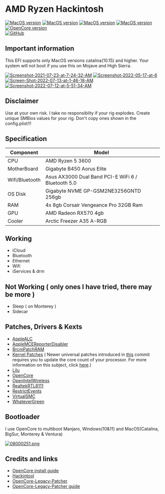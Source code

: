 # AMD Ryzen Hackintosh

[![MacOS version](https://img.shields.io/badge/Catalina-10.15.7-informational.svg)](https://www.apple.com/macos) [![MacOS version](https://img.shields.io/badge/Bigsur-11.6.7-informational.svg)](https://www.apple.com/macos) [![MacOS version](https://img.shields.io/badge/Monterey-12.5%20RC-informational.svg)](https://www.apple.com/macos) [![MacOS version](https://img.shields.io/badge/Ventura-13.0%20beta3-informational.svg)](https://www.apple.com/macos) \
[![OpenCore version](https://img.shields.io/badge/OpenCore-0.8.2-informational.svg)](https://github.com/acidanthera/OpenCorePkg)\
[![GitHub](https://img.shields.io/github/license/sileshn/Ryzentosh?style=flat-square)](https://github.com/sileshn/Ryzentosh/blob/master/LICENSE)

## Important information
This EFI supports only MacOS versions catalina(10.15) and higher. Your system will not boot if you use this on Mojave and High Sierra.

<a href='https://postimg.cc/RJLKgSYB' target='_blank'><img src='https://i.postimg.cc/RJLKgSYB/Screenshot-2021-07-23-at-7-24-32-AM.png' border='0' alt='Screenshot-2021-07-23-at-7-24-32-AM'/></a> <a href='http://postimg.cc/9rpXNM6K' target='_blank'><img src='https://i.postimg.cc/9rpXNM6K/Screenshot-2022-05-17-at-6.png' border='0' alt='Screenshot-2022-05-17-at-6'/></a> <a href='https://postimg.cc/k6HZtw7T' target='_blank'><img src='https://i.postimg.cc/k6HZtw7T/Screen-Shot-2022-07-13-at-1-46-18-AM.png' border='0' alt='Screen-Shot-2022-07-13-at-1-46-18-AM'/></a> <a href="https://postimg.cc/hzvZ5CWn" target="_blank"><img src="https://i.postimg.cc/hzvZ5CWn/Screenshot-2022-07-12-at-5-51-34-AM.png" alt="Screenshot-2022-07-12-at-5-51-34-AM"/></a>

## Disclaimer
Use at your own risk. I take no responsiblity if your rig explodes. Create unique SMBios values for your rig. Don't copy ones shown in the config.plist!!!

## Specification

| Component        | Model                                              |
| ---------------- | ---------------------------------------------------|
| CPU              | AMD Ryzen 5 3600                                   |
| MotherBoard      | Gigabyte B450 Aorus Elite                          |
| Wifi/Bluetooth   | Asus AX3000 Dual Band PCI-E WiFi 6 / Bluetooth 5.0 |
| OS Disk          | Gigabyte NVME GP-GSM2NE3256GNTD 256gb              |
| RAM              | 4x 8gb Corsair Vengeance Pro 32GB Ram              |
| GPU              | AMD Radeon RX570 4gb                               |
| Cooler    	   | Arctic Freezer A35 A-RGB          		            |

## Working

* iCloud
* Bluetooth
* Ethernet
* Wifi
* iServices & drm

## Not Working ( only ones I have tried, there may be more )

* Sleep ( on Monterey )
* Sidecar

## Patches, Drivers & Kexts

* [AppleALC](https://github.com/acidanthera/AppleALC)
* [AppleMCEReporterDisabler](https://github.com/acidanthera/bugtracker/files/3703498/AppleMCEReporterDisabler.kext.zip)
* [BrcmPatchRAM](https://github.com/acidanthera/BrcmPatchRAM)
* [Kernel Patches](https://github.com/AMD-OSX/AMD_Vanilla) ( Newer universal patches introduced in [this](https://github.com/sileshn/Ryzentosh/commit/adcb87fa003a0e77afaded014984a00ecb07b775) commit requires you to update the core count of your processor. For more information on this subject, click [here](https://github.com/AMD-OSX/AMD_Vanilla#read-me-first).)
* [Lilu](https://github.com/acidanthera/Lilu)
* [OpenCore](https://github.com/acidanthera/OpenCorePkg)
* [OpenIntelWireless](https://github.com/OpenIntelWireless)
* [RealtekRTL8111](https://github.com/Mieze/RTL8111_driver_for_OS_X)
* [RestrictEvents](https://github.com/acidanthera/RestrictEvents)
* [VirtualSMC](https://github.com/acidanthera/VirtualSMC)
* [WhateverGreen](https://github.com/acidanthera/WhateverGreen)

## Bootloader

I use OpenCore to multiboot Manjaro, Windows(10&11) and MacOS(Catalina, BigSur, Monterey & Ventura)

[![08000251.png](https://i.postimg.cc/BZLJG7Yw/08000251.png)](https://postimg.cc/0rsTYnqp)

## Credits and links

* [OpenCore install guide](https://dortania.github.io/OpenCore-Install-Guide)
* [Hackintool](https://www.hackintosh-forum.de/forum/thread/38316-hackintool-ehemals-intel-fb-patcher)
* [OpenCore-Legacy-Patcher](https://github.com/dortania/OpenCore-Legacy-Patcher)
* [OpenCore-Legacy-Patcher guide](https://dortania.github.io/OpenCore-Legacy-Patcher)

